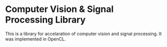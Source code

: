 # Computer Vision & Signal Processing Library 

This is a library for accelaration of computer vision and signal processing. It was implemented in OpenCL.  

